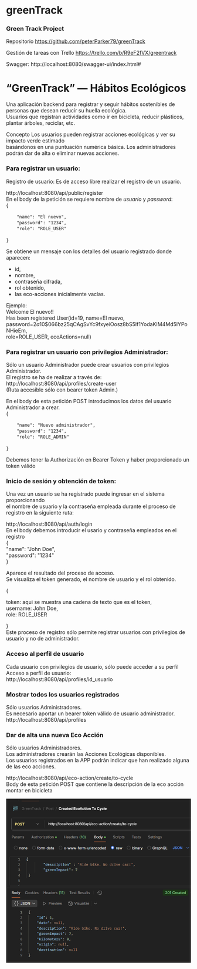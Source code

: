 # greenTrack
### Green Track Project

Repositorio
https://github.com/peterParker79/greenTrack

Gestión de tareas con Trello
https://trello.com/b/R9eF2fVX/greentrack

Swagger:
http://localhost:8080/swagger-ui/index.html#



# “GreenTrack” — Hábitos Ecológicos
Una aplicación backend para registrar y seguir hábitos sostenibles de personas que desean reducir su huella ecológica.<br> 
Usuarios que registran actividades como ir en bicicleta, reducir plásticos, plantar árboles, reciclar, etc.

Concepto
Los usuarios pueden registrar acciones ecológicas y ver su impacto verde estimado<br> basándonos en una puntuación numérica básica.
Los administradores podrán dar de alta o eliminar nuevas acciones.

### Para registrar un usuario:<br>

Registro de usuario: Es de acceso libre realizar el registro de un usuario.<br>

http://localhost:8080/api/public/register<br>
En el body de la petición se requiere nombre de *usuario* y *password*:<br>
{

        "name": "El nuevo",
        "password": "1234",
        "role": "ROLE_USER"
        
    }
Se obtiene un mensaje con los detalles del usuario registrado donde aparecen:<br>
-   id,
- nombre, 
- contraseña cifrada, 
- rol obtenido,
- las eco-acciones inicialmente vacías.

Ejemplo:<br>
Welcome El nuevo!!<br>
Has been registered User(id=19, name=El nuevo, password=$2a$10$066bz25qCAgSvYc9fxyeiOosz8bS5lf1YodaKIM4Md5lYPoNHieEm, <br>role=ROLE_USER, ecoActions=null)

### Para registrar un usuario con privilegios Administrador:<br>
Sólo un usuario Administrador puede crear usuarios con privilegios Administrador.<br>
El registro se ha de realizar a través de:<br>
http://localhost:8080/api/profiles/create-user<br>
(Ruta accesible sólo con  bearer token  Admin.)<br>

En el body de esta petición POST introducimos los datos del usuario Administrador a crear.<br>
{

        "name": "Nuevo administrador",
        "password": "1234",
        "role": "ROLE_ADMIN"
        
    }

Debemos tener la Authorización en Bearer Token y haber proporcionado un token válido




### Inicio de sesión y obtención de token:<br>
Una vez un usuario se ha registrado  puede ingresar en el sistema proporcionando <br>
el nombre de usuario y la contraseña empleada durante el proceso de registro en la siguiente ruta:<br>

http://localhost:8080/api/auth/login
<br>
En el body debemos introducir el usario y contraseña empleados en el registro<br>
{  
"name": "John Doe",<br>
"password": "1234"<br>
}<br>

Aparece el resultado del proceso de acceso.<br>
Se visualiza el token generado, el nombre de usuario y el rol obtenido.

{
<p>token: aqui se muestra una cadena de texto que es el token, <br>
username: John Doe,<br>
role: ROLE_USER<p/>
}<br>
 Este proceso de registro sólo permite registrar usuarios
con privilegios de usuario y no de administrador.

### Acceso al perfil de usuario
Cada usuario con privilegios de usuario, sólo puede acceder a su perfil<br>
Acceso a perfil de usuario:<br>
http://localhost:8080/api/profiles/id_usuario

### Mostrar todos los usuarios registrados
Sólo usuarios Administradores.<br>
Es necesario aportar un bearer token válido de usuario administrador.
http://localhost:8080/api/profiles

### Dar de alta una nueva Eco Acción
Sólo usuarios Administradores.<br>
Los administradores crearán las Acciones Ecológicas disponibles.<br>
Los usuarios registrados en la APP podrán indicar que han realizado alguna de las eco acciones.<br>

http://localhost:8080/api/eco-action/create/to-cycle
<br>Body de esta petición POST que contiene la descripción de la eco acción montar en bicicleta<br>

![img.png](src/main/resources/img/img.png)
        
    
